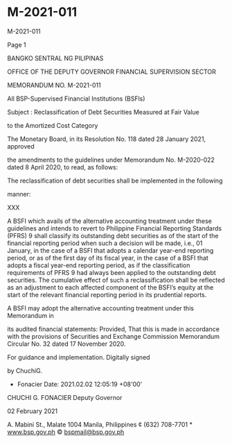 # M-2021-011

M-2021-011

Page 1

BANGKO SENTRAL NG PILIPINAS

OFFICE OF THE DEPUTY GOVERNOR FINANCIAL SUPERVISION SECTOR

MEMORANDUM NO. M-2021-011

All BSP-Supervised Financial Institutions (BSFls)

Subject : Reclassification of Debt Securities Measured at Fair Value

to the Amortized Cost Category

The Monetary Board, in its Resolution No. 118 dated 28 January 2021, approved

the amendments to the guidelines under Memorandum No. M-2020-022 dated 8 April 2020, to read, as follows:

The reclassification of debt securities shall be implemented in the following

manner:

XXX

A BSFI which avails of the alternative accounting treatment under these guidelines and intends to revert to Philippine Financial Reporting Standards (PFRS) 9 shall classify its outstanding debt securities as of the start of the financial reporting period when such a decision will be made, i.e., 01 January, in the case of a BSFI that adopts a calendar year-end reporting period, or as of the first day of its fiscal year, in the case of a BSFI that adopts a fiscal year-end reporting period, as if the classification requirements of PFRS 9 had always been applied to the outstanding debt securities. The cumulative effect of such a reclassification shall be reflected as an adjustment to each affected component of the BSFI’s equity at the start of the relevant financial reporting period in its prudential reports.

A BSFI may adopt the alternative accounting treatment under this Memorandum in

its audited financial statements: Provided, That this is made in accordance with the provisions of Securities and Exchange Commission Memorandum Circular No. 32 dated 17 November 2020.

For guidance and implementation. Digitally signed

by ChuchiG.

* Fonacier Date: 2021.02.02 12:05:19 +08'00'

CHUCHI G. FONACIER Deputy Governor

02 February 2021

A. Mabini St., Malate 1004 Manila, Philippines ¢ (632) 708-7701 * www.bsp.gov.ph © bspmail@bsp.gov.ph